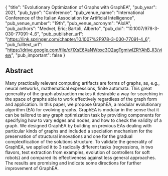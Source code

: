 {
  "title": "Evolutionary Optimization of Graphs with GraphEA",
  "pub_year": 2021,
  "pub_type": "Conference",
  "pub_venue_name": "International Conference of the Italian Association for Artificial Intelligence",
  "pub_venue_number": "19th",
  "pub_venue_acronym": "AIxIA",
  "pub_authors": "Medvet, Eric; Bartoli, Alberto",
  "pub_doi": "10.1007/978-3-030-77091-4_6",
  "pub_publisher_url": "https://link.springer.com/chapter/10.1007%2F978-3-030-77091-4_6",
  "pub_fulltext_url": "https://drive.google.com/file/d/1XsE6XaNWbxc3O2agTgmiwlZRYAhB_Il3/view",
  "pub_important": false
}

## Abstract
Many practically relevant computing artifacts are forms of graphs, as, e.g., neural networks, mathematical expressions, finite automata. This great generality of the graph abstraction makes it desirable a way for searching in the space of graphs able to work effectively regardless of the graph form and application. In this paper, we propose GraphEA, a modular evolutionary algorithm (EA) for evolving graphs. GraphEA is modular in the sense that it can be tailored to any graph optimization task by providing components for specifying how to vary edges and nodes, and how to check the validity of a graph. We designed GraphEA by building on previous EAs dealing with particular kinds of graphs and included a speciation mechanism for the preservation of structural innovations and one for the gradual complexification of the solutions structure. To validate the generality of GraphEA, we applied it to 3 radically different tasks (regressions, in two flavors, text extraction from examples, evolution of controllers for soft robots) and compared its effectiveness against less general approaches. The results are promising and indicate some directions for further improvement of GraphEA.
